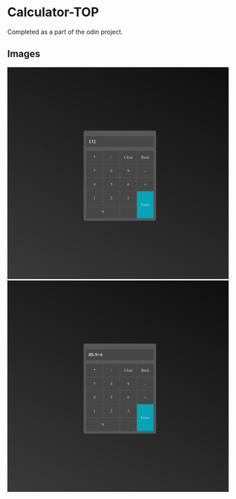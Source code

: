 # Calculator-TOP

Completed as a part of the odin project.

## Images
![alt text](image-1.png)
![alt text](image.png)
